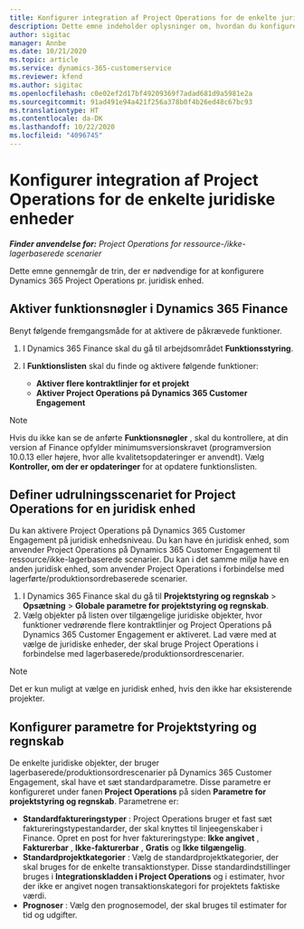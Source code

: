 ```yaml
---
title: Konfigurer integration af Project Operations for de enkelte juridiske enheder
description: Dette emne indeholder oplysninger om, hvordan du konfigurerer integrationen af juridiske enheder i Project Operations.
author: sigitac
manager: Annbe
ms.date: 10/21/2020
ms.topic: article
ms.service: dynamics-365-customerservice
ms.reviewer: kfend
ms.author: sigitac
ms.openlocfilehash: c0e02ef2d17bf49209369f7adad681d9a5981e2a
ms.sourcegitcommit: 91ad491e94a421f256a378b0f4b26ed48c67bc93
ms.translationtype: HT
ms.contentlocale: da-DK
ms.lasthandoff: 10/22/2020
ms.locfileid: "4096745"
---
```

# <a name="configure-project-operations-integration-per-legal-entity"></a>Konfigurer integration af Project Operations for de enkelte juridiske enheder 

_**Finder anvendelse for:** Project Operations for ressource-/ikke-lagerbaserede scenarier_

Dette emne gennemgår de trin, der er nødvendige for at konfigurere Dynamics 365 Project Operations pr. juridisk enhed.

## <a name="enable-feature-keys-in-dynamics-365-finance"></a>Aktiver funktionsnøgler i Dynamics 365 Finance

Benyt følgende fremgangsmåde for at aktivere de påkrævede funktioner.

1. I Dynamics 365 Finance skal du gå til arbejdsområdet **Funktionsstyring**.
2. I **Funktionslisten** skal du finde og aktivere følgende funktioner:
  
    - **Aktiver flere kontraktlinjer for et projekt**
    - **Aktiver Project Operations på Dynamics 365 Customer Engagement**

> [!NOTE]
> Hvis du ikke kan se de anførte **Funktionsnøgler** , skal du kontrollere, at din version af Finance opfylder minimumsversionskravet (programversion 10.0.13 eller højere, hvor alle kvalitetsopdateringer er anvendt). Vælg **Kontroller, om der er opdateringer** for at opdatere funktionslisten.

## <a name="define-the-project-operations-deployment-scenario-for-a-legal-entity"></a>Definer udrulningsscenariet for Project Operations for en juridisk enhed

Du kan aktivere Project Operations på Dynamics 365 Customer Engagement på juridisk enhedsniveau. Du kan have én juridisk enhed, som anvender Project Operations på Dynamics 365 Customer Engagement til ressource/ikke-lagerbaserede scenarier. Du kan i det samme miljø have en anden juridisk enhed, som anvender Project Operations i forbindelse med lagerførte/produktionsordrebaserede scenarier.

1. I Dynamics 365 Finance skal du gå til **Projektstyring og regnskab** > **Opsætning** > **Globale parametre for projektstyring og regnskab**.
2. Vælg objekter på listen over tilgængelige juridiske objekter, hvor funktioner vedrørende flere kontraktlinjer og Project Operations på Dynamics 365 Customer Engagement er aktiveret. Lad være med at vælge de juridiske enheder, der skal bruge Project Operations i forbindelse med lagerbaserede/produktionsordrescenarier.

> [!NOTE]
> Det er kun muligt at vælge en juridisk enhed, hvis den ikke har eksisterende projekter.

## <a name="configure-project-management-and-accounting-parameters"></a>Konfigurer parametre for Projektstyring og regnskab

De enkelte juridiske objekter, der bruger lagerbaserede/produktionsordrescenarier på Dynamics 365 Customer Engagement, skal have et sæt standardparametre. Disse parametre er konfigureret under fanen **Project Operations** på siden **Parametre for projektstyring og regnskab**. Parametrene er:

  - **Standardfaktureringstyper** : Project Operations bruger et fast sæt faktureringstypestandarder, der skal knyttes til linjeegenskaber i Finance. Opret en post for hver faktureringstype: **Ikke angivet** , **Fakturerbar** , **Ikke-fakturerbar** , **Gratis** og **Ikke tilgængelig**.
  - **Standardprojektkategorier** : Vælg de standardprojektkategorier, der skal bruges for de enkelte transaktionstyper. Disse standardindstillinger bruges i **Integrationskladden i Project Operations** og i estimater, hvor der ikke er angivet nogen transaktionskategori for projektets faktiske værdi.
  - **Prognoser** : Vælg den prognosemodel, der skal bruges til estimater for tid og udgifter.
